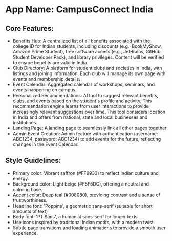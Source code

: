 # **App Name**: CampusConnect India

## Core Features:

- Benefits Hub: A centralized list of all benefits associated with the college ID for Indian students, including discounts (e.g., BookMyShow, Amazon Prime Student), free software access (e.g., JetBrains, GitHub Student Developer Pack), and library privileges. Content will be verified to ensure benefits are valid in India.
- Club Directory: A platform for student clubs and societies in India, with listings and joining information. Each club will manage its own page with events and membership details.
- Event Calendar: Aggregated calendar of workshops, seminars, and events happening on campus.
- Personalized Recommendations: AI tool to suggest relevant benefits, clubs, and events based on the student's profile and activity. This recommendation engine learns from user interactions to provide increasingly relevant suggestions over time. This tool considers location in India and offers from national, state and local businesses and institutions.
- Landing Page: A landing page to seamlessly link all other pages together
- Admin Event Creation: Admin feature with authentication (username: ABC1234, password: ABC1234) to add events for the future, reflecting changes in the Event Calendar.

## Style Guidelines:

- Primary color: Vibrant saffron (#FF9933) to reflect Indian culture and energy.
- Background color: Light beige (#F5F5DC), offering a neutral and calming base.
- Accent color: Deep teal (#008080), providing contrast and a sense of trustworthiness.
- Headline font: 'Poppins', a geometric sans-serif (suitable for short amounts of text)
- Body font: 'PT Sans', a humanist sans-serif for longer texts
- Use icons inspired by traditional Indian motifs, with a modern twist.
- Subtle page transitions and loading animations to provide a smooth user experience.
